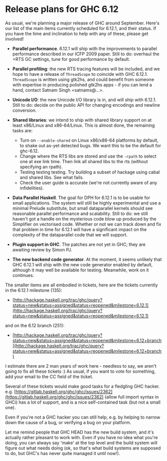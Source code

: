 # Release plans for GHC 6.12


As usual, we're planning a major release of GHC around September. 
Here's our list of the main items currently scheduled for 6.12.1, and 
their status.  If you have the time and inclination to help with any of 
these, please get involved!

- **Parallel performance**.  6.12.1 will ship with the improvements to 
  parallel performance described in our ICFP 2009 paper.  Still to do: 
  overhaul the +RTS GC settings, tune for good performance by default.

- **Parallel profiling**: the new RTS tracing features will be included, and 
  we hope to have a release of `ThreadScope` to coincide with GHC 6.12.1. 
  `ThreadScope` is written using gtk2hs, and could benefit from someone with 
  expertise in producing polished gtk2hs apps - if you can lend a hand, 
  contact Satnam Singh \<satnams@…\>.

- **Unicode I/O**: the new Unicode I/O library is in, and will ship with 
  6.12.1.  Still to do: decide on the public API for changing encodings 
  and newline conversion.

- **Shared libraries**: we intend to ship with shared library support on at 
  least x86/Linux and x86-64/Linux.  This is almost done, the remaining tasks are:

  - Turn on `--enable-shared` on Linux x86/x86-64 platforms by default, to shake out as-yet detected bugs. We want this to be the default for ghc-6.12.
  - Change where the RTS libs are stored and use the `-rpath` to select one at exe link time. Then link all shared libs to the rts (without specifying an rpath).
  - Testing testing testing. Try building a subset of hackage using cabal and shared libs. See what fails.
  - Check the user guide is accurate (we're not currently aware of any infidelities).

- **Data Parallel Haskell**.  The goal for DPH for 6.12.1 is to be usable for small applications.  The system will still be highly experimental and use a minimal Prelude substitute, but small dataparallel kernels should see reasonable parallel performance and scalability.  Still to do: we still haven't got a handle on the mysterious code blow up produced by the Simplifier on vectorised code.  Whether or not we can track down and fix that problem in time for 6.12.1 will have a significant impact on the complexity of the dataparallel code that we will support.

- **Plugin support in GHC**.  The patches are not yet in GHC; they are awaiting review by Simon PJ.

- **The new backend code generator**.  At the moment, it seems unlikely that 
  GHC 6.12.1 will ship with the new code generator enabled by default, 
  although it may well be available for testing.  Meanwhile, work on it 
  continues.


The smaller items are all embodied in tickets, here are the tickets 
currently in the 6.12.1 milestone (135):

- [http://hackage.haskell.org/trac/ghc/query?status=new&status=assigned&status=reopened&milestone=6.12.1](http://hackage.haskell.org/trac/ghc/query?status=new&status=assigned&status=reopened&milestone=6.12.1)


and on the 6.12 branch (251):

- [http://hackage.haskell.org/trac/ghc/query?status=new&status=assigned&status=reopened&milestone=6.12+branch](http://hackage.haskell.org/trac/ghc/query?status=new&status=assigned&status=reopened&milestone=6.12+branch)


I estimate there are 2 man years of work here - needless to say, we 
aren't going to fix all these tickets :)  As usual, if you want to vote 
for something, add your email to the CC field of the ticket.


Several of these tickets would make good tasks for a fledgling GHC 
hacker.  e.g.  [https://gitlab.haskell.org/ghc/ghc/issues/2362](https://gitlab.haskell.org/ghc/ghc/issues/2362) (allow 
full import syntax in GHCi) has a lot of support, and is a nice 
self-contained task (but not a small one).


Even if you're not a GHC hacker you can still help, e.g. by helping to 
narrow down the cause of a bug, or verifying a bug on your platform.


Let me remind people that GHC HEAD has the new build system, and it's 
actually rather pleasant to work with.  Even if you have no idea what 
you're doing, you can always say 'make' at the top level and the build 
system will figure out what needs doing (ok, so that's what build 
systems are supposed to do, but GHC's has never quite managed it until 
now!).
